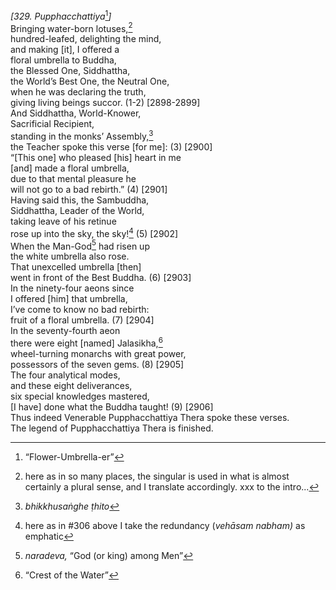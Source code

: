 *\[329. Pupphacchattiya*[^1]*\]*  
Bringing water-born lotuses,[^2]  
hundred-leafed, delighting the mind,  
and making \[it\], I offered a  
floral umbrella to Buddha,  
the Blessed One, Siddhattha,  
the World’s Best One, the Neutral One,  
when he was declaring the truth,  
giving living beings succor. (1-2) \[2898-2899\]  
And Siddhattha, World-Knower,  
Sacrificial Recipient,  
standing in the monks’ Assembly,[^3]  
the Teacher spoke this verse \[for me\]: (3) \[2900\]  
“\[This one\] who pleased \[his\] heart in me  
\[and\] made a floral umbrella,  
due to that mental pleasure he  
will not go to a bad rebirth.” (4) \[2901\]  
Having said this, the Sambuddha,  
Siddhattha, Leader of the World,  
taking leave of his retinue  
rose up into the sky, the sky![^4] (5) \[2902\]  
When the Man-God[^5] had risen up  
the white umbrella also rose.  
That unexcelled umbrella \[then\]  
went in front of the Best Buddha. (6) \[2903\]  
In the ninety-four aeons since  
I offered \[him\] that umbrella,  
I’ve come to know no bad rebirth:  
fruit of a floral umbrella. (7) \[2904\]  
In the seventy-fourth aeon  
there were eight \[named\] Jalasikha,[^6]  
wheel-turning monarchs with great power,  
possessors of the seven gems. (8) \[2905\]  
The four analytical modes,  
and these eight deliverances,  
six special knowledges mastered,  
\[I have\] done what the Buddha taught! (9) \[2906\]  
Thus indeed Venerable Pupphacchattiya Thera spoke these verses.  
The legend of Pupphacchattiya Thera is finished.  
[^1]: “Flower-Umbrella-er”  
[^2]: here as in so many places, the singular is used in what is almost
    certainly a plural sense, and I translate accordingly. xxx to the
    intro...  
[^3]: *bhikkhusaṅghe ṭhito*  
[^4]: here as in \#306 above I take the redundancy (*vehāsam nabham)* as
    emphatic  
[^5]: *naradeva,* “God (or king) among Men”  
[^6]: “Crest of the Water”
